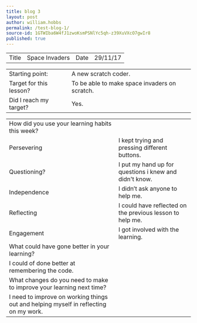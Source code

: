 ```yaml
---
title: blog 3
layout: post
author: william.hobbs
permalink: /test-blog-1/
source-id: 1GTWIba6W4fJ1zwoKsmPSNlYc5qh-z39XuVXcO7gwIr8
published: true
---
```

<table>
  <tr>
    <td>Title</td>
    <td>Space Invaders</td>
    <td>Date</td>
    <td>29/11/17</td>
  </tr>
</table>


<table>
  <tr>
    <td>Starting point:</td>
    <td>A new scratch coder.</td>
  </tr>
  <tr>
    <td>Target for this lesson?</td>
    <td>To be able to make space invaders on scratch.</td>
  </tr>
  <tr>
    <td>Did I reach my target? </td>
    <td>Yes.</td>
  </tr>
</table>


<table>
  <tr>
    <td>How did you use your learning habits this week?</td>
    <td></td>
  </tr>
  <tr>
    <td>Persevering</td>
    <td>I kept trying and pressing different buttons.</td>
  </tr>
  <tr>
    <td>Questioning?</td>
    <td>I put my hand up for questions i knew and didn't know.</td>
  </tr>
  <tr>
    <td>Independence</td>
    <td>I didn’t ask anyone to help me.</td>
  </tr>
  <tr>
    <td>Reflecting</td>
    <td>I could have reflected on the previous lesson to help me.</td>
  </tr>
  <tr>
    <td>Engagement</td>
    <td>I got involved with the learning.</td>
  </tr>
  <tr>
    <td>What could have gone better in your learning?</td>
    <td></td>
  </tr>
  <tr>
    <td>I could of done better at remembering the code.</td>
    <td></td>
  </tr>
  <tr>
    <td>What changes do you need to make to improve your learning next time?</td>
    <td></td>
  </tr>
  <tr>
    <td>I need to improve on working things out and helping myself in reflecting on my work.</td>
    <td></td>
  </tr>
</table>


